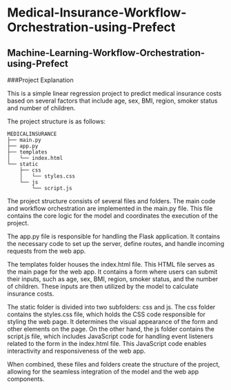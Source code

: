 # Medical-Insurance-Workflow-Orchestration-using-Prefect


## Machine-Learning-Workflow-Orchestration-using-Prefect
###Project Explanation

This is a simple linear regression project to predict medical insurance costs based on several factors that include age, sex, BMI, region, smoker status and number of children.

The project structure is as follows:
```
MEDICALINSURANCE
├── main.py
├── app.py
├── templates
│   └── index.html
└── static
    ├── css
    │   └── styles.css
    └── js
        └── script.js
```
The project structure consists of several files and folders. The main code and workflow orchestration are implemented in the main.py file. This file contains the core logic for the model and coordinates the execution of the project.

The app.py file is responsible for handling the Flask application. It contains the necessary code to set up the server, define routes, and handle incoming requests from the web app.

The templates folder houses the index.html file. This HTML file serves as the main page for the web app. It contains a form where users can submit their inputs, such as age, sex, BMI, region, smoker status, and the number of children. These inputs are then utilized by the model to calculate insurance costs.

The static folder is divided into two subfolders: css and js. The css folder contains the styles.css file, which holds the CSS code responsible for styling the web page. It determines the visual appearance of the form and other elements on the page. On the other hand, the js folder contains the script.js file, which includes JavaScript code for handling event listeners related to the form in the index.html file. This JavaScript code enables interactivity and responsiveness of the web app.

When combined, these files and folders create the structure of the project, allowing for the seamless integration of the model and the web app components.
